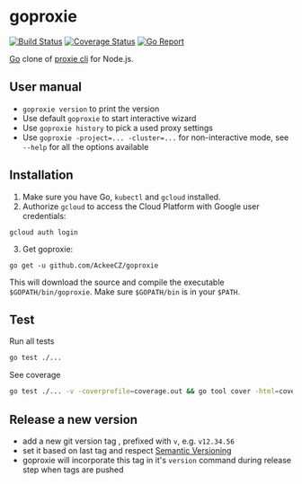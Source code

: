 # goproxie

[![Build Status](https://travis-ci.com/AckeeCZ/goproxie.svg?branch=master)](https://travis-ci.com/AckeeCZ/goproxie)
[![Coverage Status](https://coveralls.io/repos/github/AckeeCZ/goproxie/badge.svg?branch=master)](https://coveralls.io/github/AckeeCZ/goproxie?branch=master)
[![Go Report](https://goreportcard.com/badge/github.com/AckeeCZ/goproxie)](https://goreportcard.com/badge/github.com/AckeeCZ/goproxie)


[Go](https://golang.org/) clone of [proxie cli](https://github.com/AckeeCZ/be-scripts#proxie) for Node.js.

## User manual

- `goproxie version` to print the version
- Use default `goproxie` to start interactive wizard
- Use `goproxie history` to pick a used proxy settings
- Use `goproxie -project=... -cluster=...` for non-interactive mode, see `--help` for all the options available

## Installation

1. Make sure you have Go, `kubectl` and `gcloud` installed.
2. Authorize `gcloud` to access the Cloud Platform with Google user credentials:
```
gcloud auth login
```
3. Get goproxie:
```
go get -u github.com/AckeeCZ/goproxie
```
This will download the source and compile the executable `$GOPATH/bin/goproxie`. Make sure `$GOPATH/bin` is in your `$PATH`.

## Test

Run all tests
```sh
go test ./...
```

See coverage
```sh
go test ./... -v -coverprofile=coverage.out && go tool cover -html=coverage.out
```

## Release a new version

- add a new git version tag , prefixed with `v`, e.g. `v12.34.56`
- set it based on last tag and respect [Semantic Versioning](https://semver.org/)
- goproxie will incorporate this tag in it's `version` command during release step when tags are pushed
